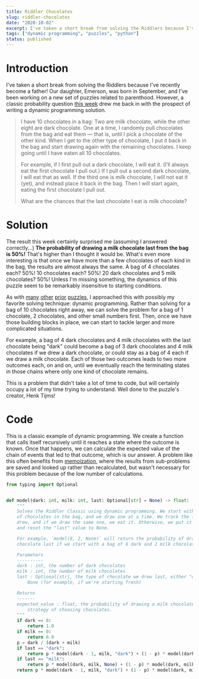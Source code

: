 ```yaml
---
title: Riddler Chocolates
slug: riddler-chocolates
date: "2020-10-02"
excerpt: I've taken a short break from solving the Riddlers because I've recently become a father! Our daughter, Emerson, was born in September, and I've been working on a new set of puzzles related to parenthood. However, a classic probability question from the Riddler drew me back in with the prospect of writing a dynamic programming solution.
tags: ["dynamic programming", "puzzles", "python"]
status: published
---
```


# Introduction

I've taken a short break from solving the Riddlers because I've recently become a father! Our daughter, Emerson, was born in September, and I've been working on a new set of puzzles related to parenthood. However, a classic probability question <a href="https://fivethirtyeight.com/features/can-you-eat-all-the-chocolates/">this week</a> drew me back in with the prospect of writing a dynamic programming solution.

<blockquote>
I have 10 chocolates in a bag: Two are milk chocolate, while the other eight are dark chocolate. One at a time, I randomly pull chocolates from the bag and eat them — that is, until I pick a chocolate of the other kind. When I get to the other type of chocolate, I put it back in the bag and start drawing again with the remaining chocolates. I keep going until I have eaten all 10 chocolates.

For example, if I first pull out a dark chocolate, I will eat it. (I’ll always eat the first chocolate I pull out.) If I pull out a second dark chocolate, I will eat that as well. If the third one is milk chocolate, I will not eat it (yet), and instead place it back in the bag. Then I will start again, eating the first chocolate I pull out.

What are the chances that the last chocolate I eat is milk chocolate?

</blockquote>

# Solution

The result this week certainly surprised me (assuming I answered correctly...) **The probability of drawing a milk chocolate last from the bag is 50%!** That's higher than I thought it would be. What's even more interesting is that once we have more than a few chocolates of each kind in the bag, the results are almost always the same. A bag of 4 chocolates each? 50%! 10 chocolates each? 50%! 20 dark chocolates and 5 milk chocolates? 50%! Unless I'm missing something, the dynamics of this puzzle seem to be remarkably insensitive to starting conditions.

As with <a href="/riddler-bowling-dice">many</a> <a href="/riddler-guess-who">other</a> <a href="/riddler-pennies">prior</a> <a href="/riddler-flips">puzzles</a>, I approached this with possibly my favorite solving technique: dynamic programming. Rather than solving for a bag of 10 chocolates right away, we can solve the problem for a bag of 1 chocolate, 2 chocolates, and other small numbers first. Then, once we have those building blocks in place, we can start to tackle larger and more complicated situations.

For example, a bag of 4 dark chocolates and 4 milk chocolates with the last chocolate being "dark" could become a bag of 3 dark chocolates and 4 milk chocolates if we drew a dark chocolate, or could stay as a bag of 4 each if we draw a milk chocolate. Each of those two outcomes leads to two more outcomes each, on and on, until we eventually reach the terminating states in those chains where only one kind of chocolate remains.

This is a problem that didn't take a lot of time to code, but will certainly occupy a lot of my time trying to understand. Well done to the puzzle's creator, Henk Tijms!

# Code

This is a classic example of dynamic programming. We create a function that calls itself recursively until it reaches a state where the outcome is known. Once that happens, we can calculate the expected value of the chain of events that led to that outcome, which is our answer. A problem like this often benefits from <a href="https://en.wikipedia.org/wiki/Memoization">memoization</a>, where the results from sub-problems are saved and looked up rather than recalculated, but wasn't necessary for this problem because of the low number of calculations.

```python
from typing import Optional


def model(dark: int, milk: int, last: Optional[str] = None) -> float:
    """
    Solves the Riddler Classic using dynamic programming. We start with a given number
    of chocolates in the bag, and we draw one at a time. We track the last chocolate we
    drew, and if we draw the same one, we eat it. Otherwise, we put it back in the bag
    and reset the "last" value to None.

    For example, `model(8, 2, None)` will return the probability of drawing a milk
    chocolate last if we start with a bag of 8 dark and 2 milk chocolates.

    Parameters
    ----------
    dark : int, the number of dark chocolates
    milk : int, the number of milk chocolates
    last : Optional[str], the type of chocolate we drew last, either "dark", "milk", or
        None (for example, if we're starting fresh)

    Returns
    -------
    expected_value : float, the probability of drawing a milk chocolate last, given our
        strategy of choosing chocolates.
    """
    if dark == 0:
        return 1.0
    if milk == 0:
        return 0.0
    p = dark / (dark + milk)
    if last == "dark":
        return p * model(dark - 1, milk, "dark") + (1 - p) * model(dark, milk, None)
    if last == "milk":
        return p * model(dark, milk, None) + (1 - p) * model(dark, milk - 1, "milk")
    return p * model(dark - 1, milk, "dark") + (1 - p) * model(dark, milk - 1, "milk")
```
